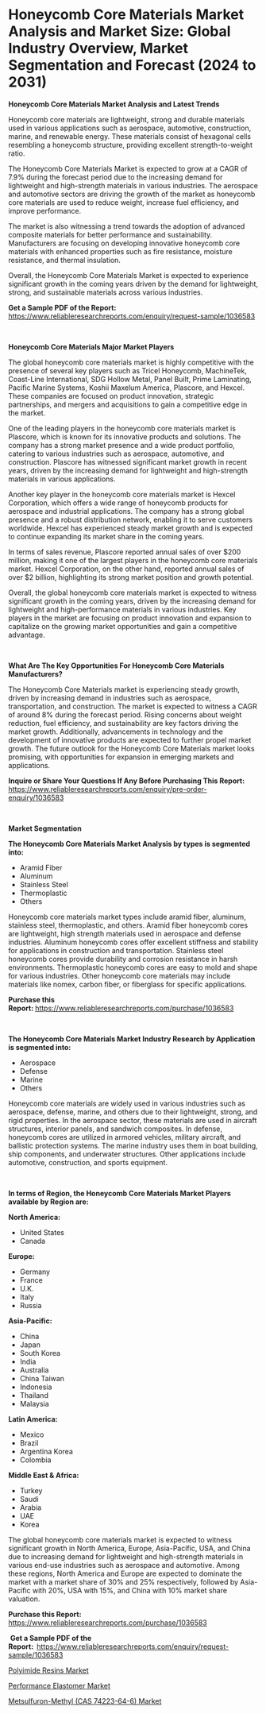<p><h1>Honeycomb Core Materials Market Analysis and Market Size: Global Industry Overview, Market Segmentation and Forecast (2024 to 2031)</h1></p><p><strong>Honeycomb Core Materials Market Analysis and Latest Trends</strong></p>
<p><p>Honeycomb core materials are lightweight, strong and durable materials used in various applications such as aerospace, automotive, construction, marine, and renewable energy. These materials consist of hexagonal cells resembling a honeycomb structure, providing excellent strength-to-weight ratio.</p><p>The Honeycomb Core Materials Market is expected to grow at a CAGR of 7.9% during the forecast period due to the increasing demand for lightweight and high-strength materials in various industries. The aerospace and automotive sectors are driving the growth of the market as honeycomb core materials are used to reduce weight, increase fuel efficiency, and improve performance.</p><p>The market is also witnessing a trend towards the adoption of advanced composite materials for better performance and sustainability. Manufacturers are focusing on developing innovative honeycomb core materials with enhanced properties such as fire resistance, moisture resistance, and thermal insulation.</p><p>Overall, the Honeycomb Core Materials Market is expected to experience significant growth in the coming years driven by the demand for lightweight, strong, and sustainable materials across various industries.</p></p>
<p><strong>Get a Sample PDF of the Report:&nbsp;</strong> <a href="https://www.reliableresearchreports.com/enquiry/request-sample/1036583">https://www.reliableresearchreports.com/enquiry/request-sample/1036583</a></p>
<p>&nbsp;</p>
<p><strong>Honeycomb Core Materials Major Market Players</strong></p>
<p><p>The global honeycomb core materials market is highly competitive with the presence of several key players such as Tricel Honeycomb, MachineTek, Coast-Line International, SDG Hollow Metal, Panel Built, Prime Laminating, Pacific Marine Systems, Koshii Maxelum America, Plascore, and Hexcel. These companies are focused on product innovation, strategic partnerships, and mergers and acquisitions to gain a competitive edge in the market.</p><p>One of the leading players in the honeycomb core materials market is Plascore, which is known for its innovative products and solutions. The company has a strong market presence and a wide product portfolio, catering to various industries such as aerospace, automotive, and construction. Plascore has witnessed significant market growth in recent years, driven by the increasing demand for lightweight and high-strength materials in various applications.</p><p>Another key player in the honeycomb core materials market is Hexcel Corporation, which offers a wide range of honeycomb products for aerospace and industrial applications. The company has a strong global presence and a robust distribution network, enabling it to serve customers worldwide. Hexcel has experienced steady market growth and is expected to continue expanding its market share in the coming years.</p><p>In terms of sales revenue, Plascore reported annual sales of over $200 million, making it one of the largest players in the honeycomb core materials market. Hexcel Corporation, on the other hand, reported annual sales of over $2 billion, highlighting its strong market position and growth potential.</p><p>Overall, the global honeycomb core materials market is expected to witness significant growth in the coming years, driven by the increasing demand for lightweight and high-performance materials in various industries. Key players in the market are focusing on product innovation and expansion to capitalize on the growing market opportunities and gain a competitive advantage.</p></p>
<p>&nbsp;</p>
<p><strong>What Are The Key Opportunities For Honeycomb Core Materials Manufacturers?</strong></p>
<p><p>The Honeycomb Core Materials market is experiencing steady growth, driven by increasing demand in industries such as aerospace, transportation, and construction. The market is expected to witness a CAGR of around 8% during the forecast period. Rising concerns about weight reduction, fuel efficiency, and sustainability are key factors driving the market growth. Additionally, advancements in technology and the development of innovative products are expected to further propel market growth. The future outlook for the Honeycomb Core Materials market looks promising, with opportunities for expansion in emerging markets and applications.</p></p>
<p><strong>Inquire or Share Your Questions If Any Before Purchasing This Report:</strong> <a href="https://www.reliableresearchreports.com/enquiry/pre-order-enquiry/1036583">https://www.reliableresearchreports.com/enquiry/pre-order-enquiry/1036583</a></p>
<p>&nbsp;</p>
<p><strong>Market Segmentation</strong></p>
<p><strong>The Honeycomb Core Materials Market Analysis by types is segmented into:</strong></p>
<p><ul><li>Aramid Fiber</li><li>Aluminum</li><li>Stainless Steel</li><li>Thermoplastic</li><li>Others</li></ul></p>
<p><p>Honeycomb core materials market types include aramid fiber, aluminum, stainless steel, thermoplastic, and others. Aramid fiber honeycomb cores are lightweight, high strength materials used in aerospace and defense industries. Aluminum honeycomb cores offer excellent stiffness and stability for applications in construction and transportation. Stainless steel honeycomb cores provide durability and corrosion resistance in harsh environments. Thermoplastic honeycomb cores are easy to mold and shape for various industries. Other honeycomb core materials may include materials like nomex, carbon fiber, or fiberglass for specific applications.</p></p>
<p><strong>Purchase this Report:&nbsp;</strong><a href="https://www.reliableresearchreports.com/purchase/1036583">https://www.reliableresearchreports.com/purchase/1036583</a></p>
<p>&nbsp;</p>
<p><strong>The Honeycomb Core Materials Market Industry Research by Application is segmented into:</strong></p>
<p><ul><li>Aerospace</li><li>Defense</li><li>Marine</li><li>Others</li></ul></p>
<p><p>Honeycomb core materials are widely used in various industries such as aerospace, defense, marine, and others due to their lightweight, strong, and rigid properties. In the aerospace sector, these materials are used in aircraft structures, interior panels, and sandwich composites. In defense, honeycomb cores are utilized in armored vehicles, military aircraft, and ballistic protection systems. The marine industry uses them in boat building, ship components, and underwater structures. Other applications include automotive, construction, and sports equipment.</p></p>
<p>&nbsp;</p>
<p><strong>In terms of Region, the Honeycomb Core Materials Market Players available by Region are:</strong></p>
<p>
    <p> <strong> North America: </strong>
        <ul>
            <li>United States</li>
            <li>Canada</li>
        </ul>
        </p> 
    <p> <strong> Europe: </strong>
        <ul>
            <li>Germany</li>
            <li>France</li>
            <li>U.K.</li>
            <li>Italy</li>
            <li>Russia</li>
        </ul>
        </p> 
    <p> <strong> Asia-Pacific: </strong>
        <ul>
            <li>China</li>
            <li>Japan</li>
            <li>South Korea</li>
            <li>India</li>
            <li>Australia</li>
            <li>China Taiwan</li>
            <li>Indonesia</li>
            <li>Thailand</li>
            <li>Malaysia</li>
        </ul>
        </p> 
    <p> <strong> Latin America: </strong>
        <ul>
            <li>Mexico</li>
            <li>Brazil</li>
            <li>Argentina Korea</li>
            <li>Colombia</li>
        </ul>
        </p> 
    <p> <strong> Middle East & Africa: </strong>
        <ul>
            <li>Turkey</li>
            <li>Saudi</li>
            <li>Arabia</li>
            <li>UAE</li>
            <li>Korea</li>
        </ul>
    </p>
    </p>
<p><p>The global honeycomb core materials market is expected to witness significant growth in North America, Europe, Asia-Pacific, USA, and China due to increasing demand for lightweight and high-strength materials in various end-use industries such as aerospace and automotive. Among these regions, North America and Europe are expected to dominate the market with a market share of 30% and 25% respectively, followed by Asia-Pacific with 20%, USA with 15%, and China with 10% market share valuation.</p></p>
<p><strong>Purchase this Report: </strong><a href="https://www.reliableresearchreports.com/purchase/1036583">https://www.reliableresearchreports.com/purchase/1036583</a></p>
<p>&nbsp;<strong>Get a Sample PDF of the Report:&nbsp;&nbsp;</strong><a href="https://www.reliableresearchreports.com/enquiry/request-sample/1036583">https://www.reliableresearchreports.com/enquiry/request-sample/1036583</a></p>
<p><strong></strong></p>
<p><p><a href="https://view.publitas.com/reportprime-1/polyimide-resins-market-research-report-provides-critical-insights-that-can-help-shape-business-development-and-investment-strategies/">Polyimide Resins Market</a></p><p><a href="https://view.publitas.com/reportprime-1/performance-elastomer-market-size-and-examines-its-market-scope-with-a-primary-focus-on-growth-opportunities-and-forecasted-trends-spanning-from-2023-to-2030/">Performance Elastomer Market</a></p><p><a href="https://view.publitas.com/reportprime-1/metsulfuron-methyl-cas-74223-64-6-market-offers-provide-insightful-data-for-the-time-period-from-2023-to-2030-and-also-provide-analysis-based-on-application-type-and-region/">Metsulfuron-Methyl (CAS 74223-64-6) Market</a></p></p>